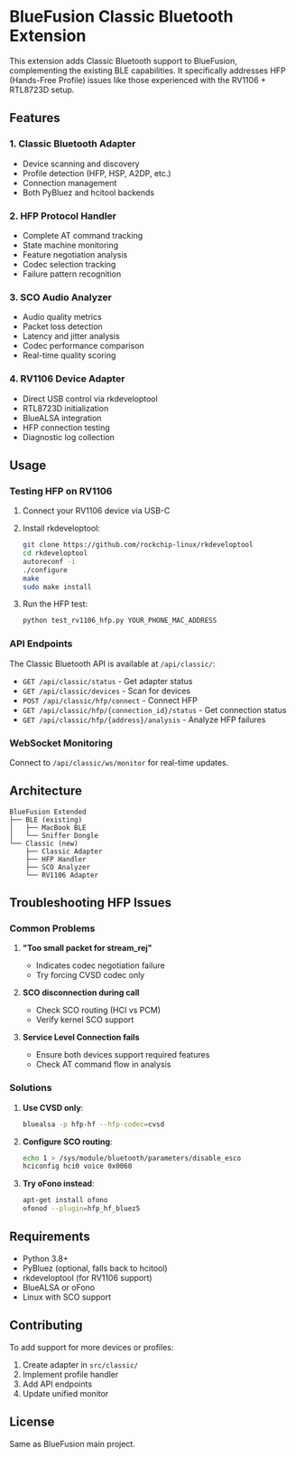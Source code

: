 # BlueFusion Classic Bluetooth Extension

This extension adds Classic Bluetooth support to BlueFusion, complementing the existing BLE capabilities. It specifically addresses HFP (Hands-Free Profile) issues like those experienced with the RV1106 + RTL8723D setup.

## Features

### 1. Classic Bluetooth Adapter
- Device scanning and discovery
- Profile detection (HFP, HSP, A2DP, etc.)
- Connection management
- Both PyBluez and hcitool backends

### 2. HFP Protocol Handler
- Complete AT command tracking
- State machine monitoring
- Feature negotiation analysis
- Codec selection tracking
- Failure pattern recognition

### 3. SCO Audio Analyzer
- Audio quality metrics
- Packet loss detection
- Latency and jitter analysis
- Codec performance comparison
- Real-time quality scoring

### 4. RV1106 Device Adapter
- Direct USB control via rkdeveloptool
- RTL8723D initialization
- BlueALSA integration
- HFP connection testing
- Diagnostic log collection

## Usage

### Testing HFP on RV1106

1. Connect your RV1106 device via USB-C
2. Install rkdeveloptool:
   ```bash
   git clone https://github.com/rockchip-linux/rkdeveloptool
   cd rkdeveloptool
   autoreconf -i
   ./configure
   make
   sudo make install
   ```

3. Run the HFP test:
   ```bash
   python test_rv1106_hfp.py YOUR_PHONE_MAC_ADDRESS
   ```

### API Endpoints

The Classic Bluetooth API is available at `/api/classic/`:

- `GET /api/classic/status` - Get adapter status
- `GET /api/classic/devices` - Scan for devices
- `POST /api/classic/hfp/connect` - Connect HFP
- `GET /api/classic/hfp/{connection_id}/status` - Get connection status
- `GET /api/classic/hfp/{address}/analysis` - Analyze HFP failures

### WebSocket Monitoring

Connect to `/api/classic/ws/monitor` for real-time updates.

## Architecture

```
BlueFusion Extended
├── BLE (existing)
│   ├── MacBook BLE
│   └── Sniffer Dongle
└── Classic (new)
    ├── Classic Adapter
    ├── HFP Handler
    ├── SCO Analyzer
    └── RV1106 Adapter
```

## Troubleshooting HFP Issues

### Common Problems

1. **"Too small packet for stream_rej"**
   - Indicates codec negotiation failure
   - Try forcing CVSD codec only

2. **SCO disconnection during call**
   - Check SCO routing (HCI vs PCM)
   - Verify kernel SCO support

3. **Service Level Connection fails**
   - Ensure both devices support required features
   - Check AT command flow in analysis

### Solutions

1. **Use CVSD only**:
   ```bash
   bluealsa -p hfp-hf --hfp-codec=cvsd
   ```

2. **Configure SCO routing**:
   ```bash
   echo 1 > /sys/module/bluetooth/parameters/disable_esco
   hciconfig hci0 voice 0x0060
   ```

3. **Try oFono instead**:
   ```bash
   apt-get install ofono
   ofonod --plugin=hfp_hf_bluez5
   ```

## Requirements

- Python 3.8+
- PyBluez (optional, falls back to hcitool)
- rkdeveloptool (for RV1106 support)
- BlueALSA or oFono
- Linux with SCO support

## Contributing

To add support for more devices or profiles:

1. Create adapter in `src/classic/`
2. Implement profile handler
3. Add API endpoints
4. Update unified monitor

## License

Same as BlueFusion main project.